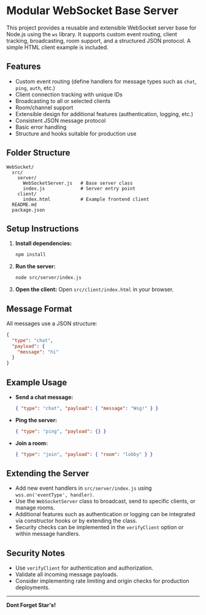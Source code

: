# Modular WebSocket Base Server

This project provides a reusable and extensible WebSocket server base for Node.js using the `ws` library. It supports custom event routing, client tracking, broadcasting, room support, and a structured JSON protocol. A simple HTML client example is included.

## Features
- Custom event routing (define handlers for message types such as `chat`, `ping`, `auth`, etc.)
- Client connection tracking with unique IDs
- Broadcasting to all or selected clients
- Room/channel support
- Extensible design for additional features (authentication, logging, etc.)
- Consistent JSON message protocol
- Basic error handling
- Structure and hooks suitable for production use

## Folder Structure
```
WebSocket/
  src/
    server/
      WebSocketServer.js   # Base server class
      index.js             # Server entry point
    client/
      index.html           # Example frontend client
  README.md
  package.json
```

## Setup Instructions
1. **Install dependencies:**
   ```bash
   npm install
   ```
2. **Run the server:**
   ```bash
   node src/server/index.js
   ```
3. **Open the client:**
   Open `src/client/index.html` in your browser.

## Message Format
All messages use a JSON structure:
```json
{
  "type": "chat",
  "payload": {
    "message": "hi"
  }
}
```

## Example Usage
- **Send a chat message:**
  ```json
  { "type": "chat", "payload": { "message": "Wsg!" } }
  ```
- **Ping the server:**
  ```json
  { "type": "ping", "payload": {} }
  ```
- **Join a room:**
  ```json
  { "type": "join", "payload": { "room": "lobby" } }
  ```

## Extending the Server
- Add new event handlers in `src/server/index.js` using `wss.on('eventType', handler)`.
- Use the `WebSocketServer` class to broadcast, send to specific clients, or manage rooms.
- Additional features such as authentication or logging can be integrated via constructor hooks or by extending the class.
- Security checks can be implemented in the `verifyClient` option or within message handlers.

## Security Notes
- Use `verifyClient` for authentication and authorization.
- Validate all incoming message payloads.
- Consider implementing rate limiting and origin checks for production deployments.

---

**Dont Forget Star's!** 
